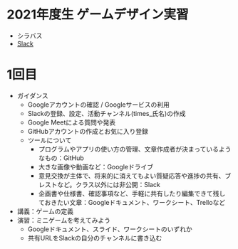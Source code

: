 # 2021年度生 ゲームデザイン実習
- シラバス
- [Slack](https://datgm21.slack.com/)

# 1回目
- ガイダンス
  - Googleアカウントの確認 / Googleサービスの利用
  - Slackの登録、設定、活動チャンネル(times_氏名)の作成
  - Google Meetによる質問や発表
  - GitHubアカウントの作成とお気に入り登録
  - ツールについて
    - プログラムやアプリの使い方の管理、文章作成者が決まっているようなもの：GitHub
    - 大きな画像や動画など：Googleドライブ
    - 意見交換が主体で、将来的に消えてもよい質疑応答や進捗の共有、ブレストなど。クラス以外には非公開：Slack
    - 企画書や仕様書、確認事項など、手軽に共有したり編集できて残しておきたい文章：Googleドキュメント、ワークシート、Trelloなど
- 講義：ゲームの定義
- 演習：ミニゲームを考えてみよう
  - Googleドキュメント、スライド、ワークシートのいずれか
  - 共有URLをSlackの自分のチャンネルに書き込む
